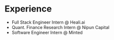 # Experience
* Full Stack Engineer Intern @ Heali.ai
* Quant. Finance Research Intern @ Nipun Capital 
* Software Engineer Intern @ Minted 